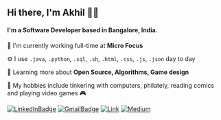 ## Hi there, I'm Akhil 👋🏾
#### I'm a Software Developer based in Bangalore, India.
🏢 I'm currently working full-time at **Micro Focus**

⚙️ I use `.java`, `.python`, `.sql`, `.sh`, `.html`, `.css`, `.js`, `.json` day to day

🌱 Learning more about **Open Source, Algorithms, Game design**

:space_invader: My hobbies include tinkering with computers,  philately, reading comics and playing video games :video_game:

[![LinkedInBadge](https://img.shields.io/badge/-akhilsudh-0e76a8?style=for-the-badge&logo=linkedin&logoColor=white)](www.linkedin.com/in/akhilsudh) [![GmailBadge](https://img.shields.io/badge/-akhil.sudh@gmail.com-B23121?style=for-the-badge&logo=gmail&logoColor=white)](mailto:akhil.sudh@gmail.com) [![Link](https://img.shields.io/badge/-akhilsudh.github.io-black?style=for-the-badge)](akhilsudh.github.io/) [![Medium](https://img.shields.io/badge/-Geek_In_Yellow-478f76?style=for-the-badge&logo=medium&logoColor=white)](https://medium.com/geek-in-yellow) 
<!--
**Akhilsudh/Akhilsudh** is a ✨ _special_ ✨ repository because its `README.md` (this file) appears on your GitHub profile.

Here are some ideas to get you started:

- 🔭 I’m currently working on ...
- 🌱 I’m currently learning ...
- 👯 I’m looking to collaborate on ...
- 🤔 I’m looking for help with ...
- 💬 Ask me about ...
- 📫 How to reach me: ...
- 😄 Pronouns: ...
- ⚡ Fun fact: ...
-->
